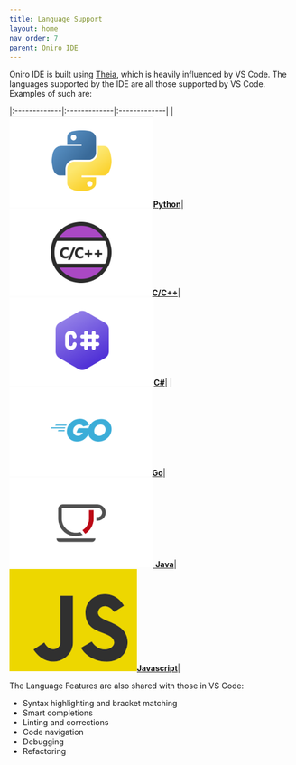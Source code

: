 ```yaml
---
title: Language Support
layout: home
nav_order: 7
parent: Oniro IDE
---
```


Oniro IDE is built using [Theia](https://theia-ide.org/docs/), which is heavily influenced by VS Code. The languages supported by the IDE are all those supported by VS Code. Examples of such are:

|:-------------|:-------------|:-------------|
|[![Python](assets/images/python.png)**Python**](https://code.visualstudio.com/docs/languages/python)|[![Alt text](assets/images/c-c++.png)**C/C++**](https://code.visualstudio.com/docs/languages/cpp)|[![Alt text](assets/images/cs.png)**C#**](https://code.visualstudio.com/docs/languages/csharp)|
|[![Alt text](assets/images/Go.png)**Go**](https://code.visualstudio.com/docs/languages/go)|[![Alt text](assets/images/java.png) **Java**](https://code.visualstudio.com/docs/languages/java)|[![Alt text](assets/images/js.png)**Javascript**](https://code.visualstudio.com/docs/languages/javascript)|

The Language Features are also shared with those in VS Code:
- Syntax highlighting and bracket matching
- Smart completions
- Linting and corrections
- Code navigation
- Debugging
- Refactoring